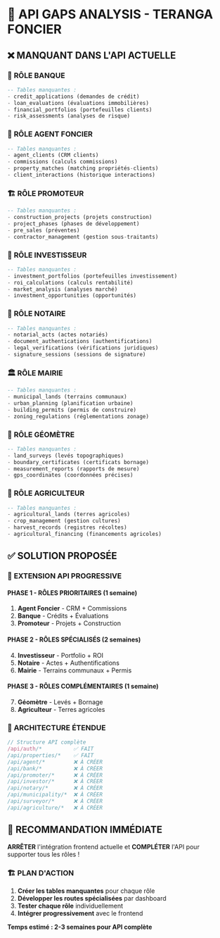 # 🚨 API GAPS ANALYSIS - TERANGA FONCIER

## ❌ MANQUANT DANS L'API ACTUELLE

### 🏦 **RÔLE BANQUE**
```sql
-- Tables manquantes :
- credit_applications (demandes de crédit)
- loan_evaluations (évaluations immobilières)  
- financial_portfolios (portefeuilles clients)
- risk_assessments (analyses de risque)
```

### 🏢 **RÔLE AGENT FONCIER**
```sql
-- Tables manquantes :
- agent_clients (CRM clients)
- commissions (calculs commissions)
- property_matches (matching propriétés-clients)
- client_interactions (historique interactions)
```

### 🏗️ **RÔLE PROMOTEUR**
```sql
-- Tables manquantes :
- construction_projects (projets construction)
- project_phases (phases de développement)
- pre_sales (préventes)
- contractor_management (gestion sous-traitants)
```

### 💼 **RÔLE INVESTISSEUR**
```sql
-- Tables manquantes :
- investment_portfolios (portefeuilles investissement)
- roi_calculations (calculs rentabilité)
- market_analysis (analyses marché)
- investment_opportunities (opportunités)
```

### 📜 **RÔLE NOTAIRE**
```sql
-- Tables manquantes :
- notarial_acts (actes notariés)
- document_authentications (authentifications)
- legal_verifications (vérifications juridiques)
- signature_sessions (sessions de signature)
```

### 🏛️ **RÔLE MAIRIE**
```sql
-- Tables manquantes :
- municipal_lands (terrains communaux)
- urban_planning (planification urbaine)
- building_permits (permis de construire)
- zoning_regulations (réglementations zonage)
```

### 📐 **RÔLE GÉOMÈTRE**
```sql
-- Tables manquantes :
- land_surveys (levés topographiques)
- boundary_certificates (certificats bornage)
- measurement_reports (rapports de mesure)
- gps_coordinates (coordonnées précises)
```

### 🌾 **RÔLE AGRICULTEUR**
```sql
-- Tables manquantes :
- agricultural_lands (terres agricoles)
- crop_management (gestion cultures)
- harvest_records (registres récoltes)
- agricultural_financing (financements agricoles)
```

## ✅ SOLUTION PROPOSÉE

### 🔄 **EXTENSION API PROGRESSIVE**

#### **PHASE 1 - RÔLES PRIORITAIRES (1 semaine)**
1. **Agent Foncier** - CRM + Commissions
2. **Banque** - Crédits + Évaluations
3. **Promoteur** - Projets + Construction

#### **PHASE 2 - RÔLES SPÉCIALISÉS (2 semaines)**  
4. **Investisseur** - Portfolio + ROI
5. **Notaire** - Actes + Authentifications
6. **Mairie** - Terrains communaux + Permis

#### **PHASE 3 - RÔLES COMPLÉMENTAIRES (1 semaine)**
7. **Géomètre** - Levés + Bornage
8. **Agriculteur** - Terres agricoles

### 🚀 **ARCHITECTURE ÉTENDUE**

```javascript
// Structure API complète
/api/auth/*          ✅ FAIT
/api/properties/*    ✅ FAIT  
/api/agent/*         ❌ À CRÉER
/api/bank/*          ❌ À CRÉER
/api/promoter/*      ❌ À CRÉER
/api/investor/*      ❌ À CRÉER
/api/notary/*        ❌ À CRÉER
/api/municipality/*  ❌ À CRÉER
/api/surveyor/*      ❌ À CRÉER
/api/agriculture/*   ❌ À CRÉER
```

## 🎯 RECOMMANDATION IMMÉDIATE

**ARRÊTER** l'intégration frontend actuelle et **COMPLÉTER** l'API pour supporter tous les rôles !

### 🏗️ **PLAN D'ACTION**
1. **Créer les tables manquantes** pour chaque rôle
2. **Développer les routes spécialisées** par dashboard
3. **Tester chaque rôle** individuellement
4. **Intégrer progressivement** avec le frontend

**Temps estimé : 2-3 semaines pour API complète**
